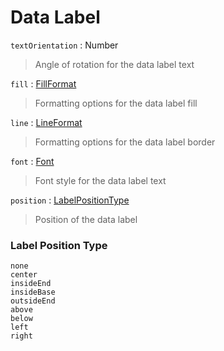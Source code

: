 # Data Label

`textOrientation` : Number
> Angle of rotation for the data label text

`fill` : [FillFormat](chart-format.md#fill-format)
> Formatting options for the data label fill

`line` : [LineFormat](chart-format.md#line-format)
> Formatting options for the data label border

`font` : [Font](font.md)
> Font style for the data label text

`position` : [LabelPositionType](#label-position-type)
> Position of the data label

### Label Position Type

	none
	center
	insideEnd
	insideBase
	outsideEnd
	above
	below
	left
	right